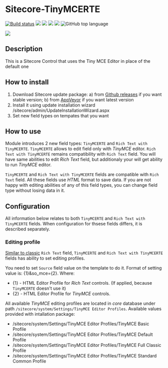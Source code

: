 # Sitecore-TinyMCERTE

[![Build status](https://ci.appveyor.com/api/projects/status/mj3633bo4rwfdgts?svg=true)](https://ci.appveyor.com/project/Antonytm/sitecore-tinymcerte)
[![](https://sonarcloud.io/api/project_badges/measure?project=TinyMCERTE&metric=coverage)](https://sonarcloud.io/component_measures?id=TinyMCERTE&metric=coverage)
[![](https://sonarcloud.io/api/project_badges/measure?project=TinyMCERTE&metric=code_smells)](https://sonarcloud.io/component_measures?id=TinyMCERTE&metric=code_smells) 
[![](https://sonarcloud.io/api/project_badges/measure?project=TinyMCERTE&metric=bugs)](https://sonarcloud.io/component_measures?id=TinyMCERTE&metric=bugs)
[![](https://sonarcloud.io/api/project_badges/measure?project=TinyMCERTE&metric=vulnerabilities)](https://sonarcloud.io/project/issues?id=TinyMCERTE&resolved=false&types=VULNERABILITY)
![GitHub top language](https://img.shields.io/github/languages/top/antonytm/sitecore-tinymcerte)

[![](https://sonarcloud.io/api/project_badges/quality_gate?project=TinyMCERTE)](https://sonarcloud.io/dashboard/index/TinyMCERTE)

## Description

This is a Sitecore Control that uses the Tiny MCE Editor in place of the default one

## How to install

1. Download Sitecore update package: a) from [Github releases](https://github.com/Antonytm/Sitecore-TinyMCERTE/releases) if you want stable version; b) from [AppVeyor](https://ci.appveyor.com/project/Antonytm/sitecore-tinymcerte) if you want latest version
2. Install it using update installation wizard /sitecore/admin/UpdateInstallationWizard.aspx
3. Set new field types on tempates that you want

## How to use

Module introduces 2 new field types: `TinyMCERTE` and `Rich Text with TinyMCERTE`. 
`TinyMCERTE` allows to edit field only with *TinyMCE* editor. `Rich Text with TinyMCERTE` remains compatibility with `Rich Text` field. You will have same abilities to edit *Rich Text* field, but additionaly your will get ability to run *TinyMCE* editor.

`TinyMCERTE` and `Rich Text with TinyMCERTE` fields are compatible with `Rich Text` field. All these fields use *HTML* format to save data. If you are not happy with editing abilities of any of this field types, you can change field type without losing data in it.

## Configuration

All information below relates to both `TinyMCERTE` and `Rich Text with TinyMCERTE` fields. When configuration for thsese fields differs, it is described separately.

### Editing profile

[Similar to classic](https://doc.sitecore.com/SdnArchive/Reference/Sitecore%205,-d-,3/Field%20Reference/Standard%20Data%20Types/Rich%20Text.html) `Rich Text` field, `TinyMCERTE` and `Rich Text with TinyMCERTE` fields has ability to set editing profiles.

You need to set `Source` field value on the template to do it. Format of setting value is: {1}&so_mce={2}. Where:
 * {1} - HTML Editor Profile for *Rich Text* controls. (If applied, because `TinyMCERTE` doesn't use it)
 * {2} - HTML Editor Profile for *TinyMCE* controls.

All available *TinyMCE* editing profiles are located in *core* database under path `/sitecore/system/Settings/TinyMCE Editor Profiles`. Available values provided with intallation package:
 * /sitecore/system/Settings/TinyMCE Editor Profiles/TinyMCE Basic Profile
 * /sitecore/system/Settings/TinyMCE Editor Profiles/TinyMCE Default Profile 
 * /sitecore/system/Settings/TinyMCE Editor Profiles/TinyMCE Full Classic Profile
 * /sitecore/system/Settings/TinyMCE Editor Profiles/TinyMCE Standard Common Profile





